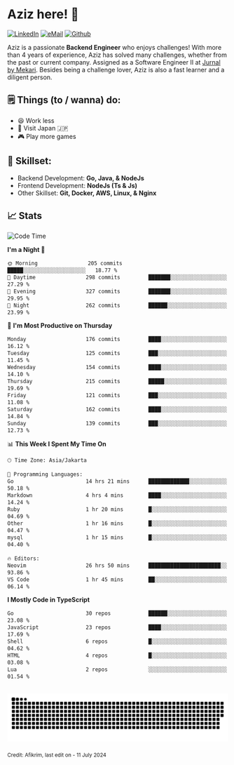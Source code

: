 # Aziz here! 👋

[![LinkedIn](https://img.shields.io/static/v1?message=afikrim&logo=linkedin&label=&color=0077B5&logoColor=white&labelColor=&style=for-the-badge)](https://www.linkedin.com/in/afikrim)
[![eMail](https://img.shields.io/static/v1?message=afikrim10@gmail.com&logo=gmail&label=&color=D14836&logoColor=white&labelColor=&style=for-the-badge)](mailto:afikrim10@gmail.com)
[![Github](https://komarev.com/ghpvc/?username=afikrim&label=Visitors&style=for-the-badge)](https://www.github.com/afikrim)

<!--Introduction-->
Aziz is a passionate **Backend Engineer** who enjoys challenges! With more than 4 years of experience, Aziz has solved many challenges, whether from the past or current company. Assigned as a Software Engineer II at [Jurnal by Mekari](https://jurnal.id). Besides being a challenge lover, Aziz is also a fast learner and a diligent person.

<!--Things TODO-->
## 🗒️ Things (to / wanna) do:

- 😆 Work less
- 🚀 Visit Japan 🇯🇵
- 🎮 Play more games

<!--Skillset-->
## 🏅 Skillset:

- Backend Development: **Go, Java, & NodeJs**
- Frontend Development: **NodeJs (Ts & Js)**
- Other Skillset: **Git, Docker, AWS, Linux, & Nginx**

## 📈 Stats  

<!--START_SECTION:waka-->
![Code Time](http://img.shields.io/badge/Code%20Time-1%2C614%20hrs%2026%20mins-blue)

**I'm a Night 🦉** 

```text
🌞 Morning                205 commits         █████░░░░░░░░░░░░░░░░░░░░   18.77 % 
🌆 Daytime                298 commits         ███████░░░░░░░░░░░░░░░░░░   27.29 % 
🌃 Evening                327 commits         ███████░░░░░░░░░░░░░░░░░░   29.95 % 
🌙 Night                  262 commits         ██████░░░░░░░░░░░░░░░░░░░   23.99 % 
```
📅 **I'm Most Productive on Thursday** 

```text
Monday                   176 commits         ████░░░░░░░░░░░░░░░░░░░░░   16.12 % 
Tuesday                  125 commits         ███░░░░░░░░░░░░░░░░░░░░░░   11.45 % 
Wednesday                154 commits         ████░░░░░░░░░░░░░░░░░░░░░   14.10 % 
Thursday                 215 commits         █████░░░░░░░░░░░░░░░░░░░░   19.69 % 
Friday                   121 commits         ███░░░░░░░░░░░░░░░░░░░░░░   11.08 % 
Saturday                 162 commits         ████░░░░░░░░░░░░░░░░░░░░░   14.84 % 
Sunday                   139 commits         ███░░░░░░░░░░░░░░░░░░░░░░   12.73 % 
```


📊 **This Week I Spent My Time On** 

```text
🕑︎ Time Zone: Asia/Jakarta

💬 Programming Languages: 
Go                       14 hrs 21 mins      █████████████░░░░░░░░░░░░   50.18 % 
Markdown                 4 hrs 4 mins        ████░░░░░░░░░░░░░░░░░░░░░   14.24 % 
Ruby                     1 hr 20 mins        █░░░░░░░░░░░░░░░░░░░░░░░░   04.69 % 
Other                    1 hr 16 mins        █░░░░░░░░░░░░░░░░░░░░░░░░   04.47 % 
mysql                    1 hr 15 mins        █░░░░░░░░░░░░░░░░░░░░░░░░   04.40 % 

🔥 Editors: 
Neovim                   26 hrs 50 mins      ███████████████████████░░   93.86 % 
VS Code                  1 hr 45 mins        ██░░░░░░░░░░░░░░░░░░░░░░░   06.14 % 
```

**I Mostly Code in TypeScript** 

```text
Go                       30 repos            ██████░░░░░░░░░░░░░░░░░░░   23.08 % 
JavaScript               23 repos            ████░░░░░░░░░░░░░░░░░░░░░   17.69 % 
Shell                    6 repos             █░░░░░░░░░░░░░░░░░░░░░░░░   04.62 % 
HTML                     4 repos             █░░░░░░░░░░░░░░░░░░░░░░░░   03.08 % 
Lua                      2 repos             ░░░░░░░░░░░░░░░░░░░░░░░░░   01.54 % 
```




<!--END_SECTION:waka-->


<br clear="both">

<div align="center">
  <img src="https://raw.githubusercontent.com/afikrim/afikrim/output/snake.svg" alt="Snake animation" />
</div>


<sub>Credit: Afikrim, last edit on - 11 July 2024</sub>
